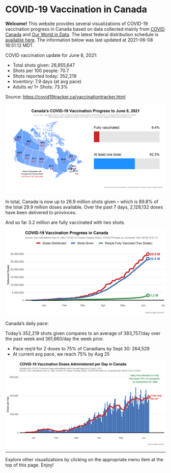 COVID-19 Vaccination in Canada
==============================

**Welcome!** This website provides several visualizations of COVID-19
vaccination progress in Canada based on data collected mainly from
[COVID Canada](https://covid19tracker.ca/vaccinationtracker.html) and
[Our World in Data](https://ourworldindata.org/covid-vaccinations). The
latest federal distribution schedule is [available
here](https://www.canada.ca/en/public-health/services/diseases/2019-novel-coronavirus-infection/prevention-risks/covid-19-vaccine-treatment/vaccine-rollout.html).
The information below was last updated at 2021-06-08 16:51:12 MDT.

COVID vaccination update for June 8, 2021:

-   Total shots given: 26,855,647
-   Shots per 100 people: 70.7
-   Shots reported today: 352,219
-   Inventory: 7.9 days (at avg pace)
-   Adults w/ 1+ Shots: 73.3%

Source:
<a href="https://covid19tracker.ca/vaccinationtracker.html" class="uri">https://covid19tracker.ca/vaccinationtracker.html</a>

![](Plots/plot_main.png)

In total, Canada is now up to 26.9 million shots given – which is 89.8%
of the total 29.9 million doses available. Over the past 7 days,
2,128,132 doses have been delivered to provinces.

And so far 3.2 million are fully vaccinated with two shots.

![](Plots/plot_total.png)

Canada’s daily pace:

Today’s 352,219 shots given compares to an average of 383,757/day over
the past week and 361,660/day the week prior.

-   Pace req’d for 2 doses to 75% of Canadians by Sept 30: 264,529
-   At current avg pace, we reach 75% by Aug 25

![](Plots/pace_national.png)

------------------------------------------------------------------------

Explore other visualizations by clicking on the appropriate menu item at
the top of this page. Enjoy!
